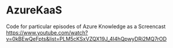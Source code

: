 # AzureKaaS

Code for particular episodes of Azure Knowledge as a Screencast
https://www.youtube.com/watch?v=0kBEwQeFpts&list=PLM5cKSxVZQX19J_4I4hQpwyDRi2MQ7rOD
